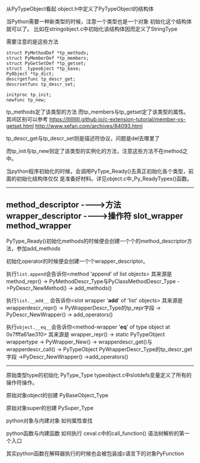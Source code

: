 从PyTypeObject看起
object.h中定义了PyTypeObject的结构体

当Python需要一种新类型的时候，注意一个类型也是一个对象
初始化这个结构体就可以了。
比如在stringobject.c中初始化该结构体因而定义了StringType

需要注意的是这些方法
```
struct PyMethodDef *tp_methods;
struct PyMemberDef *tp_members;
struct PyGetSetDef *tp_getset;
struct _typeobject *tp_base;
PyObject *tp_dict;
descrgetfunc tp_descr_get;
descrsetfunc tp_descr_set;

initproc tp_init;
newfunc tp_new;

```
tp_methods定了该类型的方法
而tp_members与tp_getset定了该类型的属性。其间区别可以参考
https://llllllllll.github.io/c-extension-tutorial/member-vs-getset.html
http://www.xefan.com/archives/84093.html

tp_descr_get与tp_descr_set则是描述符协议，问题是del去哪里了

而tp_init与tp_new则定了该类型的实例化的方法，注意这些方法不在method之中。

当python程序初始化的时候，会调用PyType_Ready()去真正初始化各个类型，前面的初始化结构体仅仅
是准备好材料。详见object.c中_Py_ReadyTypes()函数。

--------------------
method_descriptor    ---->方法
wrapper_descriptor   ---->操作符
    slot_wrapper
    method_wrapper
--------------------

PyType_Ready()初始化methods的时候便会创建一个个的method_descriptor方法，参加add_methods

初始化operator的时候便会创建一个个wrapper_descriptor。

执行`list.append`会告诉你<method ‘append’ of list objects>
其来源是
method_repr() -> PyMethodDescr_Type与PyClassMethodDescr_Type
->PyDescr_NewMethod() -> add_methods()


执行`list.__add__` 会告诉你<slot wrapper '__add__' of 'list' objects>
其来源是
wrapperdescr_repr() -> PyWrapperDescr_Type的tp_repr字段 -> PyDescr_NewWrapper() -> add_operators()

执行`object.__eq__`会告诉你<method-wrapper '__eq__' of type object at 0x7fffa61ae310>
其来源是
wrapper_repr() -> static PyTypeObject wrappertype -> PyWrapper_New() ->
wrapperdescr_get()与wrapperdescr_call() -> PyTypeObject PyWrapperDescr_Type的tp_descr_get字段
->PyDescr_NewWrapper() ->add_operators()

----------------------
原始类型type的初始化
PyType_Type
typeobject.c中slotdefs变量定义了所有的操作符操作。

原始对象object的创建
PyBaseObject_Type

原始对象super的创建
PySuper_Type



python对象与内建对象 如何属性查找

python函数与内建函数 如何执行
ceval.c中的call_function() 语法树解析的第一个入口

其实python函数在解释器执行的时候也会被包装成c语言下的对象PyFunction
